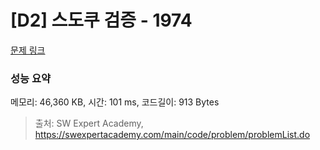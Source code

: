 # [D2] 스도쿠 검증 - 1974 

[문제 링크](https://swexpertacademy.com/main/code/problem/problemDetail.do?contestProbId=AV5Psz16AYEDFAUq) 

### 성능 요약

메모리: 46,360 KB, 시간: 101 ms, 코드길이: 913 Bytes



> 출처: SW Expert Academy, https://swexpertacademy.com/main/code/problem/problemList.do